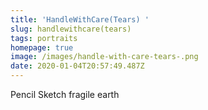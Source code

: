 ```yaml
---
title: 'HandleWithCare(Tears) '
slug: handlewithcare(tears)
tags: portraits
homepage: true
image: /images/handle-with-care-tears-.png
date: 2020-01-04T20:57:49.487Z
---
```

Pencil Sketch fragile earth

